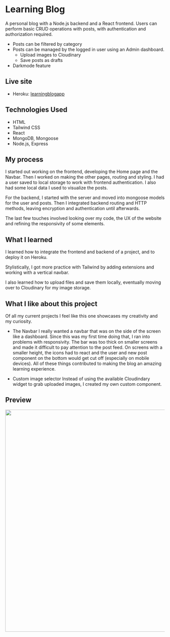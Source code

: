 # Learning Blog
A personal blog with a Node.js backend and a React frontend. Users can perform basic CRUD operations with posts, with authentication and authorization required.

- Posts can be filtered by category
- Posts can be managed by the logged in user using an Admin dashboard.
  - Upload images to Cloudinary
  - Save posts as drafts
- Darkmode feature

## Live site
- Heroku: [learningblogapp](https://learningblogapp.herokuapp.com/)

## Technologies Used
- HTML
- Tailwind CSS
- React
- MongoDB, Mongoose
- Node.js, Express

## My process
I started out working on the frontend, developing the Home page and the Navbar. Then I worked on making the other pages, routing and styling. I had a user saved to local storage to work with frontend authentication. I also had some local data I used to visualize the posts.

For the backend, I started with the server and moved into mongoose models for the user and posts. Then I integrated backend routing and HTTP methods, leaving encryption and authentication until afterwards.

The last few touches involved looking over my code, the UX of the website and refining the responsivity of some elements.

## What I learned
I learned how to integrate the frontend and backend of a project, and to deploy it on Heroku.

Stylistically, I got more practice with Tailwind by adding extensions and working with a vertical navbar. 

I also learned how to upload files and save them locally, eventually moving over to Cloudinary for my image storage.

## What I like about this project
Of all my current projects I feel like this one showcases my creativity and my curiosity. 

- The Navbar
I really wanted a navbar that was on the side of the screen like a dashboard. Since this was my first time doing that, I ran into problems with responsivity. The bar was too thick on smaller screens and made it difficult to pay attention to the post feed. On screens with a smaller height, the icons had to react and the user and new post component on the bottom would get cut off (especially on mobile devices). All of these things contributed to making the blog an amazing learning experience.

- Custom image selector
Instead of using the available Cloudindary widget to grab uploaded images, I created my own custom component.  


## Preview
<img src='https://user-images.githubusercontent.com/36387179/135682380-eb54622c-a17a-4abc-b9d9-e3d231a5ffc8.png' width="700">

